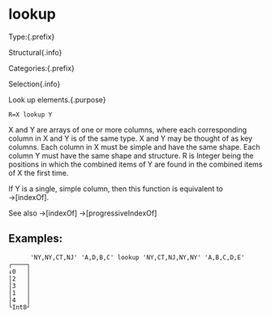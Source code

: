 # lookup

Type:{.prefix}

Structural{.info}

Categories:{.prefix}

Selection{.info}

Look up elements.{.purpose}

~~~
R=X lookup Y
~~~

X and Y are arrays of one or more columns, where each corresponding column in X
and Y is of the same type. X and Y may be thought of as key columns.
Each column in X must be simple and have the same shape.
Each column Y must have the same shape and structure.
R is Integer being the positions in which the combined items of Y
are found in the combined items of X the first time.

If Y is a single, simple column, then this function is equivalent to →[indexOf].

See also →[indexOf] →[progressiveIndexOf]

## Examples:

~~~
      'NY,NY,CT,NJ' 'A,D,B,C' lookup 'NY,CT,NJ,NY,NY' 'A,B,C,D,E'
┌────┐
↓0   │
│2   │
│3   │
│1   │
│4   │
└Int8┘




~~~

